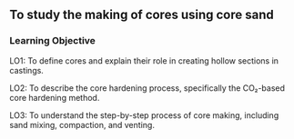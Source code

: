 ## To study the making of cores using core sand

### Learning Objective 

LO1: To define cores and explain their role in creating hollow sections in castings.

LO2: To describe the core hardening process, specifically the CO₂-based core hardening method.

LO3: To understand the step-by-step process of core making, including sand mixing, compaction, and venting.
